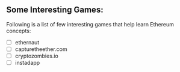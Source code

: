 ## Some Interesting Games:

Following is a list of few interesting games that help learn Ethereum concepts:
- [ ] ethernaut
- [ ] capturetheether.com
- [ ] cryptozombies.io
- [ ] instadapp
